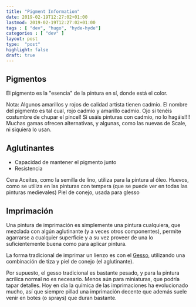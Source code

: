 ```yaml
---
title: "Pigment Information"
date: 2019-02-19T12:27:02+01:00
lastmod: 2019-02-19T12:27:02+01:00
tags : [ "dev", "hugo", "hyde-hyde"]
categories : [ "dev" ]
layout: post
type:  "post"
highlight: false
draft: true
---
```



## Pigmentos

El pigmento es la "esencia" de la pintura en sí, donde está el color.


Nota: Algunos amarillos y rojos de calidad artista tienen cadmio. El nombre del pigmento es tal cual, rojo cadmio y amarillo cadmio. Ojo si tenéis costumbre de chupar el pincel! Si usáis pinturas con cadmio, no lo hagáis!!!! Muchas gamas ofrecen alternativas, y algunas, como las nuevas de Scale, ni siquiera lo usan.

## Aglutinantes

- Capacidad de mantener el pigmento junto
- Resistencia

Cera
Aceites, como la semilla de lino, utiliza para la pintura al óleo.
Huevos, como se utiliza en las pinturas con tempera (que se puede ver en todas las pinturas medievales)
Piel de conejo, usada para glesso

## Imprimación

Una pintura de imprimación es simplemente una pintura cualquiera, que mezclada con algún aglutinante (y a veces otros componentes), permite agarrarse a cualquier superficie y a su vez proveer de una lo suficientemente buena como para aplicar pintura.

La forma tradicional de imprimar un lienzo es con el [Gesso](https://en.wikipedia.org/wiki/Gesso), utilizando una combinación de tiza y piel de conejo (el aglutinante).

Por supuesto, el gesso tradicional es bastante pesado, y para la pintura acrílica normal no es necesario. Menos aún para miniaturas, que podría tapar detalles. Hoy en día la química de las imprimaciones ha evolucionado mucho, así que siempre pillad una imprimación decente que además suele venir en botes (o sprays) que duran bastante.

